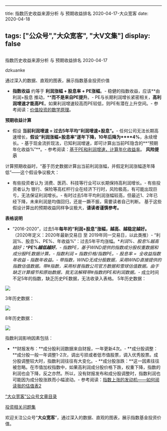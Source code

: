 
---
title:  指数历史收益来源分析 与 预期收益排名 2020-04-17-大众宽客
date: 2020-04-18

tags: ["公众号","大众宽客", "大V文集"]
display: false
---


## 



指数历史收益来源分析 与 预期收益排名 2020-04-17




dzkuanke




通过深入的数据、直观的图表，展示指数基金投资价值

- **指数收益**&nbsp;约等于&nbsp;**利润涨幅 + 股息率 + PE涨幅**。- 稳健的指数收益，应该**由 利润+股息 推动，****而不是来自PE提升**。- PE与长期利润增长紧密相关，**高利润增速才能高PE**。如果利润增速较高而PE较低，则PE有潜在上升空间。- 参考阅读：[价值投资的数学原理](http://mp.weixin.qq.com/s?__biz=MzAwMTc1MDcwNw==&amp;mid=2648274451&amp;idx=1&amp;sn=44d9d6c443edc171b0419702811c7696&amp;chksm=82f935cfb58ebcd9572df46d809cb474f96a4e18a6b74b4ab060bdc701f3dee9934d7eb96ca5&amp;scene=21#wechat_redirect)。


**预期收益计算**
- 假设&nbsp;**当前利润增速 = 过去5年平均“利润增速+股息”。**- 任何公司无法长期高速增长，**假设“利润涨幅+股息率”逐年下降，10年后降为****4%**，永续增长。- 基于现金流折现法，已知利润增速，即可计算出当前PE隐含的**“预期年化收益%”**。- 参考阅读：[基于PE和利润增速，计算年化收益率](http://mp.weixin.qq.com/s?__biz=MzAwMTc1MDcwNw==&amp;mid=2648274113&amp;idx=1&amp;sn=5828b4b8cbae45f9fda1e9a5cb1c1354&amp;chksm=82f9371db58ebe0b31d6359bde7b56fac4cc7d0f95d0049ad2320fa9dcf5d5e858356ffd1539&amp;scene=21#wechat_redirect)。
**风险提示**

计算预期收益时，“基于历史数据计算出当前利润涨幅，并假定利润涨幅逐年降低”——这个假设争议极大：
- 有些投资者认为 消费、医药、科技等行业可以长期保持高利润增长。- 有些投资者认为 银行、保险等高杠杆行业在经济下行时，风险极高，有可能出现巨亏，无法保证利润增长。- 有时过去5年平均利润涨幅较高，但最近1、2年已经下降，未来利润是均值回归，还是一蹶不振，需要读者自己判断。
基于这些假设计算出的预期收益同样争议极大，**请读者谨慎参考。**



**表格说明**
- <h-char unicode="201c">“</h-char>2016-2020<h-char unicode="201d">”</h-char><h-char unicode="ff0c">，</h-char>过去5年**每年的“利润+股息”涨幅，越高、越稳定越好。**<h-char unicode="3002">（2020年定义：2020年最新交易日 至 2019年同一交易日，以此类推）</h-char>- “利润%<h-char unicode="3001">、股息%、</h-char>PE%<h-char unicode="3001">、</h-char>年收益%”<h-char unicode="ff1a">：过去</h-char>5年平均涨幅。**利润%、股息%越高越好；****PE%越低越好**。- 指数PE，基于WIND提供的指数成分股权重数据和成分股PE数据计算。- 指数利润 = 指数价格/指数PE。- 股息率 =&nbsp; 全收益指数年收益 - 指数年收益。- 带*指数，WIND无成分股数据，采用WIND直接提供的指数估值数据。带#指数，采用标普指数公司官方数据和雪球估值数据。由于缺乏计算细节和原始数据，**我无法解释带*#指数的PE和利润数据。**- 成立时间不足5年的指数，缺乏历史PE数据，无法收录入表格。
5年历史数据：

<img class="rich_pages js_insertlocalimg" data-ratio="1.09453125" data-s="300,640" src="https://mmbiz.qpic.cn/mmbiz_png/PKw3FQPmhIiaTawFZXuQkkedJF6hJuOHZo4gClyHKklGKQaXCEyzjRcFLVia12K62eOFU9adXJDEAHD5rFBHiaotg/640?wx_fmt=png" data-type="png" data-w="1280" style=""/>



3年历史数据：

<img class="rich_pages js_insertlocalimg" data-ratio="1.2775862068965518" data-s="300,640" src="https://mmbiz.qpic.cn/mmbiz_png/PKw3FQPmhIiaTawFZXuQkkedJF6hJuOHZUI9687Hu4h3CRzSd67oP3IP1ozpvZtB6VmBjYU2eHgRVYv5WGJ7sJQ/640?wx_fmt=png" data-type="png" data-w="1160" style=""/>





8年历史数据：

<img class="rich_pages js_insertlocalimg" data-ratio="0.7296875" data-s="300,640" src="https://mmbiz.qpic.cn/mmbiz_png/PKw3FQPmhIiaTawFZXuQkkedJF6hJuOHZ2iadQws1S2S8x5rKV5aBBkMEb1QXEuYQGO8ccSfgLaN405RI8OOegJg/640?wx_fmt=png" data-type="png" data-w="1280" style=""/>



指数利润影响因素包括：
- **财报发布：**成分股利润数据来自财报，一年更新4次。- **成分股调整：**成分股一般一年调整1-2次，调出亏损或者低市值股票，调入优秀股票。成分股调整较大时，指数利润往往有大变化。- **成分股涨跌：**这一因素往往被忽略。在市值加权指数中，如果高利润成分股价格下跌，权重下降，指数的利润也会下降，反之亦然。所以，没有财报发布和成分股调整时，指数利润也可能因为成分股涨跌而小幅波动。- 参考阅读：[指数上涨的发动机——如何阅读我的估值表2](http://mp.weixin.qq.com/s?__biz=MzAwMTc1MDcwNw==&amp;mid=2648274089&amp;idx=1&amp;sn=65aa9059d4b86b861476521b1d9ad3a9&amp;chksm=82f93775b58ebe63c296c5b83a84eb6fa758ca732fb6c6c9e814293719ad911a8b74d09690af&amp;scene=21#wechat_redirect)


[“大众宽客”公众号文章目录](http://mp.weixin.qq.com/s?__biz=MzAwMTc1MDcwNw==&amp;mid=2648275687&amp;idx=1&amp;sn=55190e4040acea0db1360e754ff4984f&amp;chksm=82f9393bb58eb02d28601824a8a664facdad48e227481f0726f60d9683c103cc0c9808b22ba9&amp;scene=21#wechat_redirect)

[投资相关问题集]()

欢迎关注公众号“**大众宽客**”，通过深入的数据、直观的图表，展示指数基金投资价值。








